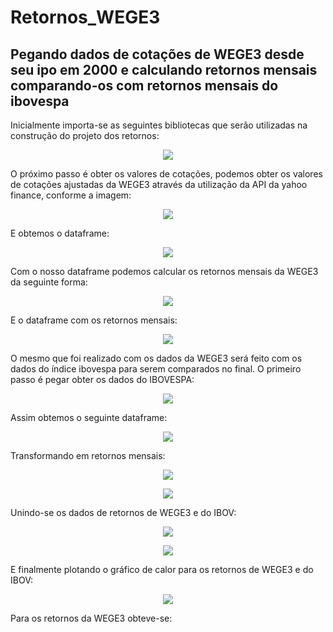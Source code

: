 # Retornos_WEGE3
Pegando dados de cotações de WEGE3 desde seu ipo em 2000 e calculando retornos mensais comparando-os com retornos mensais do ibovespa
------
Inicialmente importa-se as seguintes bibliotecas que serão utilizadas na construção do projeto dos retornos:

<p align="center">
  <img src="https://user-images.githubusercontent.com/82683162/215821521-18f62639-08af-4b50-b036-167c4b128a4e.png" />
</p>

O próximo passo é obter os valores de cotações, podemos obter os valores de cotações ajustadas da WEGE3 através da utilização da API da yahoo finance, conforme a imagem:

<p align="center">
  <img src="https://user-images.githubusercontent.com/82683162/215821702-0d527583-21db-4e0d-a1f0-2e4262533832.png" />
</p>

E obtemos o dataframe: 

<p align="center">
  <img src="https://user-images.githubusercontent.com/82683162/215883138-c1043717-3af3-4091-8fee-0c719e01636f.png" />
</p>

Com o nosso dataframe podemos calcular os retornos mensais da WEGE3 da seguinte forma:

<p align="center">
  <img src="https://user-images.githubusercontent.com/82683162/215832146-24e5933c-8b84-46b5-87ef-3b2e0b0fdb4b.png" />
</p>

E o dataframe com os retornos mensais:

<p align="center">
  <img src="https://user-images.githubusercontent.com/82683162/215883570-45847a91-b734-4ced-8077-e00555599ed8.png" />
</p>

O mesmo que foi realizado com os dados da WEGE3 será feito com os dados do índice ibovespa para serem comparados no final.
O primeiro passo é pegar obter os dados do IBOVESPA:

<p align="center">
  <img src="https://user-images.githubusercontent.com/82683162/215885086-1f2cc000-ee93-43bf-a8c0-7e0bf31a3a8e.png" />
</p>

Assim obtemos o seguinte dataframe:

<p align="center">
  <img src="https://user-images.githubusercontent.com/82683162/215885345-043e0afb-a74c-4aac-a845-13027fca9877.png" />
</p>

Transformando em retornos mensais:
<p align="center">
  <img src="https://user-images.githubusercontent.com/82683162/216373078-449a2ef0-70d9-4360-a8c5-96c750f0db8b.png" />
</p>

<p align="center">
  <img src="https://user-images.githubusercontent.com/82683162/215887823-13d8e2a5-1968-408b-9c54-c72c20a04f5e.png" />
</p>

Unindo-se os dados de retornos de WEGE3 e do IBOV:

<p align="center">
  <img src="https://user-images.githubusercontent.com/82683162/216373606-6c1d60ae-cc55-4254-b9f1-2fbb6356dda9.png" />
</p>

<p align="center">
  <img src="https://user-images.githubusercontent.com/82683162/216373810-428cb11c-db16-4f13-8dd4-0d72a6f98d09.png" />
</p>

E finalmente plotando o gráfico de calor para os retornos de WEGE3 e do IBOV:

<p align="center">
  <img src="https://user-images.githubusercontent.com/82683162/216374732-d5550b19-b720-459b-8618-72a845abb557.png" />
</p>

Para os retornos da WEGE3 obteve-se:



